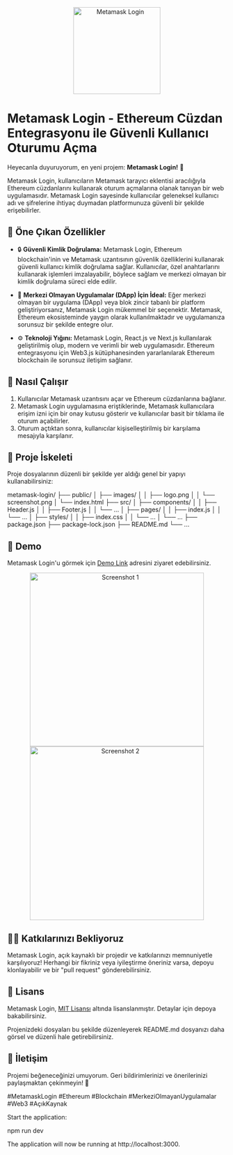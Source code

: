 <div align="center">
  <img src="link_to_your_logo.png" alt="Metamask Login" width="200" height="200">
</div>

# Metamask Login - Ethereum Cüzdan Entegrasyonu ile Güvenli Kullanıcı Oturumu Açma

Heyecanla duyuruyorum, en yeni projem: **Metamask Login!** 🚀

Metamask Login, kullanıcıların Metamask tarayıcı eklentisi aracılığıyla Ethereum cüzdanlarını kullanarak oturum açmalarına olanak tanıyan bir web uygulamasıdır. Metamask Login sayesinde kullanıcılar geleneksel kullanıcı adı ve şifrelerine ihtiyaç duymadan platformunuza güvenli bir şekilde erişebilirler.

## 🌟 Öne Çıkan Özellikler

- 🔒 **Güvenli Kimlik Doğrulama:** Metamask Login, Ethereum blockchain'inin ve Metamask uzantısının güvenlik özelliklerini kullanarak güvenli kullanıcı kimlik doğrulama sağlar. Kullanıcılar, özel anahtarlarını kullanarak işlemleri imzalayabilir, böylece sağlam ve merkezi olmayan bir kimlik doğrulama süreci elde edilir.

- 💼 **Merkezi Olmayan Uygulamalar (DApp) İçin İdeal:** Eğer merkezi olmayan bir uygulama (DApp) veya blok zincir tabanlı bir platform geliştiriyorsanız, Metamask Login mükemmel bir seçenektir. Metamask, Ethereum ekosisteminde yaygın olarak kullanılmaktadır ve uygulamanıza sorunsuz bir şekilde entegre olur.

- ⚙️ **Teknoloji Yığını:** Metamask Login, React.js ve Next.js kullanılarak geliştirilmiş olup, modern ve verimli bir web uygulamasıdır. Ethereum entegrasyonu için Web3.js kütüphanesinden yararlanılarak Ethereum blockchain ile sorunsuz iletişim sağlanır.

## 🚀 Nasıl Çalışır

1. Kullanıcılar Metamask uzantısını açar ve Ethereum cüzdanlarına bağlanır.
2. Metamask Login uygulamasına eriştiklerinde, Metamask kullanıcılara erişim izni için bir onay kutusu gösterir ve kullanıcılar basit bir tıklama ile oturum açabilirler.
3. Oturum açtıktan sonra, kullanıcılar kişiselleştirilmiş bir karşılama mesajıyla karşılanır.

## 📂 Proje İskeleti

Proje dosyalarının düzenli bir şekilde yer aldığı genel bir yapıyı kullanabilirsiniz:


metamask-login/
├── public/
│ ├── images/
│ │ ├── logo.png
│ │ └── screenshot.png
│ └── index.html
├── src/
│ ├── components/
│ │ ├── Header.js
│ │ ├── Footer.js
│ │ └── ...
│ ├── pages/
│ │ ├── index.js
│ │ └── ...
│ ├── styles/
│ │ ├── index.css
│ │ └── ...
│ └── ...
├── package.json
├── package-lock.json
├── README.md
└── ...


## 🌈 Demo

Metamask Login'u görmek için [Demo Link](link_to_demo) adresini ziyaret edebilirsiniz.

<!-- Ekran Görüntüleri -->
<div align="center">
  <img src="link_to_screenshot_1.png" alt="Screenshot 1" width="400">
  <img src="link_to_screenshot_2.png" alt="Screenshot 2" width="400">
</div>

## 👩‍💻 Katkılarınızı Bekliyoruz

Metamask Login, açık kaynaklı bir projedir ve katkılarınızı memnuniyetle karşılıyoruz! Herhangi bir fikriniz veya iyileştirme öneriniz varsa, depoyu klonlayabilir ve bir "pull request" gönderebilirsiniz.

## 📝 Lisans

Metamask Login, [MIT Lisansı](LICENSE) altında lisanslanmıştır. Detaylar için depoya bakabilirsiniz.



Projenizdeki dosyaları bu şekilde düzenleyerek README.md dosyanızı daha görsel ve düzenli hale getirebilirsiniz.

## 💌 İletişim

Projemi beğeneceğinizi umuyorum. Geri bildirimlerinizi ve önerilerinizi paylaşmaktan çekinmeyin! 🙌

#MetamaskLogin #Ethereum #Blockchain #MerkeziOlmayanUygulamalar #Web3 #AçıkKaynak


Start the application:

npm run dev

The application will now be running at http://localhost:3000.

